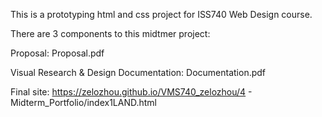 This is a prototyping html and css project for ISS740 Web Design course.

There are 3 components to this midtmer project:

Proposal: Proposal.pdf

Visual Research & Design Documentation: Documentation.pdf

Final site: https://zelozhou.github.io/VMS740_zelozhou/4 - Midterm_Portfolio/index1LAND.html
